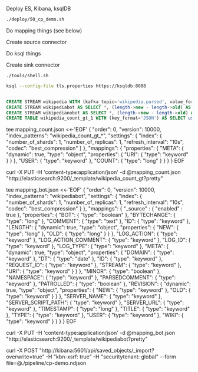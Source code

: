 Deploy ES, Kibana, ksqlDB

```bash
./deploy/50_cp_demo.sh
```

Do mapping things (see below)

Create source connector

Do ksql things

Create sink connector


`./tools/shell.sh`

```bash
ksql --config-file tls.properties https://ksqldb:8088
```

```sql

CREATE STREAM wikipedia WITH (kafka_topic='wikipedia.parsed', value_format='AVRO');
CREATE STREAM wikipediabot AS SELECT *, (length->new - length->old) AS BYTECHANGE FROM wikipedia WHERE bot = true AND length IS NOT NULL AND length->new IS NOT NULL AND length->old IS NOT NULL;
CREATE STREAM wikipedianobot AS SELECT *, (length->new - length->old) AS BYTECHANGE FROM wikipedia WHERE bot = false AND length IS NOT NULL AND length->new IS NOT NULL AND length->old IS NOT NULL;
CREATE TABLE wikipedia_count_gt_1 WITH (key_format='JSON') AS SELECT user, meta->uri AS URI, count(*) AS COUNT FROM wikipedia WINDOW TUMBLING (size 300 second) WHERE meta->domain = 'commons.wikimedia.org' GROUP BY user, meta->uri HAVING count(*) > 1;

```

tee mapping_count.json <<-'EOF'
{
    "order": 0,
    "version": 10000,
    "index_patterns": "wikipedia_count_gt_*",
    "settings": {
        "index": {
            "number_of_shards": 1,
            "number_of_replicas": 1,
            "refresh_interval": "10s",
            "codec": "best_compression"
        }
    },
    "mappings": {
        "properties": {
            "META": {
                "dynamic": true,
                "type": "object",
                "properties": {
                    "URI": {
                        "type": "keyword"
                    }
                }
            },
            "USER": {
                "type": "keyword"
            },
            "COUNT": {
                "type": "long"
            }
        }
    }
}
EOF

curl -X PUT -H 'content-type:application/json' -d @mapping_count.json "http://elasticsearch:9200/_template/wikipedia_count_gt?pretty"

tee mapping_bot.json <<-'EOF'
{
    "order": 0,
    "version": 10000,
    "index_patterns": "wikipediabot",
    "settings": {
        "index": {
            "number_of_shards": 1,
            "number_of_replicas": 1,
            "refresh_interval": "10s",
            "codec": "best_compression"
        }
    },
    "mappings": {
        "_source" : {
            "enabled" : true
        },
        "properties": {
            "BOT": {
                "type": "boolean"
            },
            "BYTECHANGE": {
                "type": "long"
            },
            "COMMENT": {
                "type": "text"
            },
            "ID": {
                "type": "keyword"
            },
            "LENGTH": {
                "dynamic": true,
                "type": "object",
                "properties": {
                    "NEW": {
                        "type": "long"
                    },
                    "OLD": {
                        "type": "long"
                    }
                }
            },
            "LOG_ACTION": {
                "type": "keyword"
            },
            "LOG_ACTION_COMMENT": {
                "type": "keyword"
            },
            "LOG_ID": {
                "type": "keyword"
            },
            "LOG_TYPE": {
                "type": "keyword"
            },
            "META": {
                "dynamic": true,
                "type": "object",
                "properties": {
                    "DOMAIN": {
                        "type": "keyword"
                    },
                    "DT": {
                        "type": "date"
                    },
                    "ID": {
                        "type": "keyword"
                    },
                    "REQUEST_ID": {
                        "type": "keyword"
                    },
                    "STREAM": {
                        "type": "keyword"
                    },
                    "URI": {
                        "type": "keyword"
                    }
                }
            },
            "MINOR": {
                "type": "boolean"
            },
            "NAMESPACE": {
                "type": "keyword"
            },
            "PARSEDCOMMENT": {
                "type": "keyword"
            },
            "PATROLLED": {
                "type": "boolean"
            },
            "REVISION": {
                "dynamic": true,
                "type": "object",
                "properties": {
                    "NEW": {
                        "type": "keyword"
                    },
                    "OLD": {
                        "type": "keyword"
                    }
                }
            },
            "SERVER_NAME": {
                "type": "keyword"
            },
            "SERVER_SCRIPT_PATH": {
                "type": "keyword"
            },
            "SERVER_URL": {
                "type": "keyword"
            },
            "TIMESTAMP": {
                "type": "long"
            },
            "TITLE": {
                "type": "keyword"
            },
            "TYPE": {
                "type": "keyword"
            },
            "USER": {
                "type": "keyword"
            },
            "WIKI": {
                "type": "keyword"
            }
        }
    }
}
EOF

curl -X PUT -H 'content-type:application/json' -d @mapping_bot.json "http://elasticsearch:9200/_template/wikipediabot?pretty"

curl -X POST "http://kibana:5601/api/saved_objects/_import?overwrite=true" -H "kbn-xsrf: true" -H "securitytenant: global" --form file=@./pipeline/cp-demo.ndjson